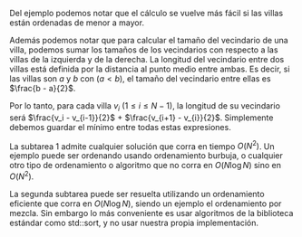 Del ejemplo podemos notar que el cálculo se vuelve más fácil si las villas están ordenadas de menor a mayor.

Además podemos notar que para calcular el tamaño del vecindario de una villa, podemos sumar los tamaños de los vecindarios con respecto a las villas de la izquierda y de la derecha. 
La longitud del vecindario entre dos villas está definida por la distancia al punto medio entre ambas. Es decir, si las villas son $a$ y $b$ con ($a < b$), el tamaño del vecindario entre ellas es $\frac{b - a}{2}$.

Por lo tanto, para cada villa $v_i$ ($1 \leq i \leq N - 1$), la longitud de su vecindario será $\frac{v_i - v_{i-1}}{2}$ + $\frac{v_{i+1} - v_{i}}{2}$. Simplemente debemos guardar el mínimo entre todas estas expresiones.

La subtarea 1 admite cualquier solución que corra en tiempo $O(N^2)$. Un ejemplo puede ser ordenando usando ordenamiento burbuja, o cualquier otro tipo de ordenamiento o algoritmo que no corra en $O(N \log N)$ sino en $O(N^2)$.

La segunda subtarea puede ser resuelta utilizando un ordenamiento eficiente que corra en $O(N \log N)$, siendo un ejemplo el ordenamiento por mezcla. Sin embargo lo más conveniente es usar algoritmos de la biblioteca estándar como std::sort, y no usar nuestra propia implementación.
